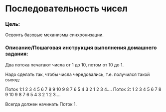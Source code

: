 # Последовательность чисел

### Цель:
Освоить базовые механизмы синхронизации.

### Описание/Пошаговая инструкция выполнения домашнего задания:
Два потока печатают числа от 1 до 10, потом от 10 до 1.

Надо сделать так, чтобы числа чередовались, т.е. получился такой вывод:

Поток 1:1 2 3 4 5 6 7 8 9 10 9 8 7 6 5 4 3 2 1 2 3 4....
Поток 2: 1 2 3 4 5 6 7 8 9 10 9 8 7 6 5 4 3 2 1 2 3....

Всегда должен начинать Поток 1.